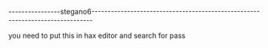 ----------------stegano6------------------------------------------------------------------------------

you need to put this in hax editor and search for pass
